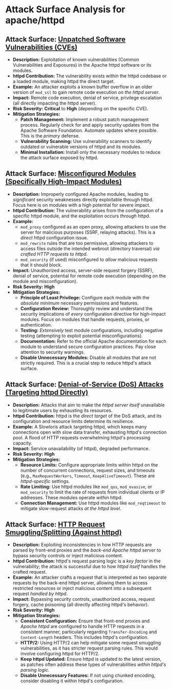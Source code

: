 # Attack Surface Analysis for apache/httpd

## Attack Surface: [Unpatched Software Vulnerabilities (CVEs)](./attack_surfaces/unpatched_software_vulnerabilities__cves_.md)

*   **Description:** Exploitation of known vulnerabilities (Common Vulnerabilities and Exposures) in the Apache httpd software or its modules.
*   **httpd Contribution:** The vulnerability exists *within* the httpd codebase or a loaded module, making httpd the direct target.
*   **Example:** An attacker exploits a known buffer overflow in an older version of `mod_ssl` to gain remote code execution *on the httpd server*.
*   **Impact:** Remote code execution, denial of service, privilege escalation (all directly impacting the httpd server).
*   **Risk Severity:** **Critical** to **High** (depending on the specific CVE).
*   **Mitigation Strategies:**
    *   **Patch Management:** Implement a robust patch management process.  Regularly check for and apply security updates from the Apache Software Foundation.  Automate updates where possible.  This is the *primary* defense.
    *   **Vulnerability Scanning:** Use vulnerability scanners to identify outdated or vulnerable versions of httpd and its modules.
    *   **Minimal Installation:** Install only the necessary modules to reduce the attack surface exposed by httpd.

## Attack Surface: [Misconfigured Modules (Specifically High-Impact Modules)](./attack_surfaces/misconfigured_modules__specifically_high-impact_modules_.md)

*   **Description:**  Improperly configured Apache modules, leading to *significant* security weaknesses directly exploitable through httpd.  Focus here is on modules with a high potential for severe impact.
*   **httpd Contribution:** The vulnerability arises from the configuration of a specific httpd module, and the exploitation occurs *through* httpd.
*   **Example:**
    *   `mod_proxy` configured as an open proxy, allowing attackers to use the server for malicious purposes (SSRF, relaying attacks).  This is a *direct* httpd configuration issue.
    *   `mod_rewrite` rules that are too permissive, allowing attackers to access files outside the intended webroot (directory traversal) *via crafted HTTP requests to httpd*.
    *   `mod_security` (if used) misconfigured to *allow* malicious requests that it should block.
*   **Impact:**  Unauthorized access, server-side request forgery (SSRF), denial of service, potential for remote code execution (depending on the module and misconfiguration).
*   **Risk Severity:** **High**
*   **Mitigation Strategies:**
    *   **Principle of Least Privilege:** Configure each module with the *absolute minimum* necessary permissions and features.
    *   **Configuration Review:** Thoroughly review and understand the security implications of *every* configuration directive for high-impact modules.  Focus on modules that handle requests, proxies, or authentication.
    *   **Testing:**  *Extensively* test module configurations, including negative testing (attempting to exploit potential misconfigurations).
    *   **Documentation:**  Refer to the official Apache documentation for each module to understand secure configuration practices.  Pay close attention to security warnings.
    * **Disable Unnecessary Modules:** Disable all modules that are not strictly required. This is a crucial step to reduce httpd's attack surface.

## Attack Surface: [Denial-of-Service (DoS) Attacks (Targeting httpd Directly)](./attack_surfaces/denial-of-service__dos__attacks__targeting_httpd_directly_.md)

*   **Description:** Attacks that aim to make the *httpd server itself* unavailable to legitimate users by exhausting its resources.
*   **httpd Contribution:**  httpd is the *direct target* of the DoS attack, and its configuration and resource limits determine its resilience.
*   **Example:**  A Slowloris attack targeting httpd, which keeps many connections open with slow data transfer, exhausting httpd's connection pool.  A flood of HTTP requests overwhelming httpd's processing capacity.
*   **Impact:**  Service unavailability (of httpd), degraded performance.
*   **Risk Severity:** **High**
*   **Mitigation Strategies:**
    *   **Resource Limits:** Configure appropriate limits within httpd on the number of concurrent connections, request sizes, and timeouts (e.g., `MaxRequestWorkers`, `Timeout`, `KeepAliveTimeout`).  These are *httpd-specific* settings.
    *   **Rate Limiting:** Use httpd modules like `mod_qos`, `mod_evasive`, or `mod_security` to limit the rate of requests from individual clients or IP addresses.  These modules operate *within* httpd.
    *   **Connection Management:**  Use httpd modules like `mod_reqtimeout` to mitigate slow-request attacks *at the httpd level*.

## Attack Surface: [HTTP Request Smuggling/Splitting (Against httpd)](./attack_surfaces/http_request_smugglingsplitting__against_httpd_.md)

*   **Description:**  Exploiting inconsistencies in how HTTP requests are parsed by front-end proxies and the *back-end Apache httpd server* to bypass security controls or inject malicious content.
*   **httpd Contribution:**  httpd's request parsing logic is a *key factor* in the vulnerability; the attack is successful due to how *httpd itself* handles the crafted request.
*   **Example:**  An attacker crafts a request that is interpreted as two separate requests by the back-end httpd server, allowing them to access restricted resources or inject malicious content into a subsequent request *handled by httpd*.
*   **Impact:**  Bypassing security controls, unauthorized access, request forgery, cache poisoning (all directly affecting httpd's behavior).
*   **Risk Severity:** **High**
*   **Mitigation Strategies:**
    *   **Consistent Configuration:** Ensure that front-end proxies and *Apache httpd* are configured to handle HTTP requests in a consistent manner, particularly regarding `Transfer-Encoding` and `Content-Length` headers.  This includes httpd's configuration.
    *   **HTTP/2:**  Using HTTP/2 can help mitigate some request smuggling vulnerabilities, as it has stricter request parsing rules.  This would involve configuring httpd for HTTP/2.
    *   **Keep httpd Updated:**  Ensure httpd is updated to the latest version, as patches often address these types of vulnerabilities *within httpd's parsing logic*.
    * **Disable Unnecessary Features:** If not using chunked encoding, consider disabling it within httpd's configuration.

